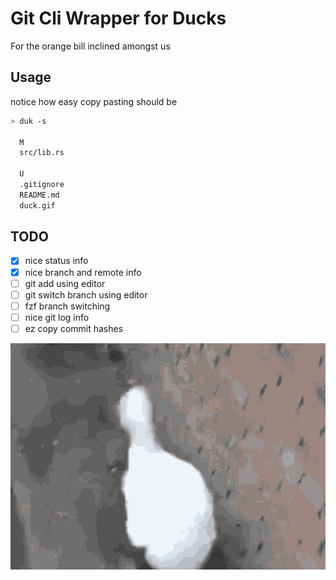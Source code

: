 # Git Cli Wrapper for Ducks

For the orange bill inclined amongst us

## Usage

notice how easy copy pasting should be 
```sh
> duk -s

  M
  src/lib.rs

  U
  .gitignore
  README.md
  duck.gif
```




## TODO
- [x]  nice status info
- [x] nice branch and remote info
- [ ] git add using editor
- [ ] git switch branch using editor
- [ ] fzf branch switching
- [ ] nice git log info
- [ ] ez copy commit hashes 

![duck duck duck duck](duck.gif)

